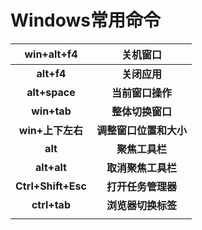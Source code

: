 # Windows常用命令



|     win+alt+f4     |        关机窗口        |
| :----------------: | :--------------------: |
|     **alt+f4**     |      **关闭应用**      |
|   **alt+space**    |    **当前窗口操作**    |
|    **win+tab**     |    **整体切换窗口**    |
|  **win+上下左右**  | **调整窗口位置和大小** |
|      **alt**       |     **聚焦工具栏**     |
|    **alt+alt**     |   **取消聚焦工具栏**   |
| **Ctrl+Shift+Esc** |   **打开任务管理器**   |
|    **ctrl+tab**    |   **浏览器切换标签**   |
|                    |                        |

